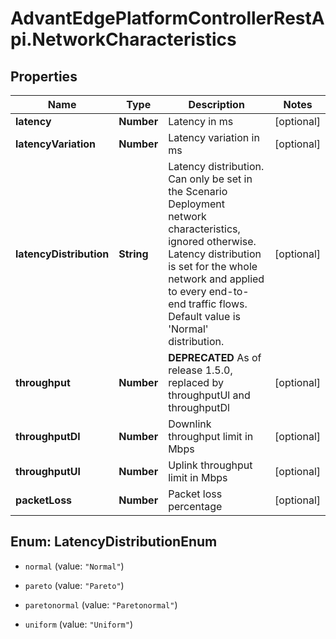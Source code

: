 # AdvantEdgePlatformControllerRestApi.NetworkCharacteristics

## Properties
Name | Type | Description | Notes
------------ | ------------- | ------------- | -------------
**latency** | **Number** | Latency in ms | [optional] 
**latencyVariation** | **Number** | Latency variation in ms | [optional] 
**latencyDistribution** | **String** | Latency distribution. Can only be set in the Scenario Deployment network characteristics, ignored otherwise. Latency distribution is set for the whole network and applied to every end-to-end traffic flows. Default value is 'Normal' distribution. | [optional] 
**throughput** | **Number** | **DEPRECATED** As of release 1.5.0, replaced by throughputUl and throughputDl | [optional] 
**throughputDl** | **Number** | Downlink throughput limit in Mbps | [optional] 
**throughputUl** | **Number** | Uplink throughput limit in Mbps | [optional] 
**packetLoss** | **Number** | Packet loss percentage | [optional] 


<a name="LatencyDistributionEnum"></a>
## Enum: LatencyDistributionEnum


* `normal` (value: `"Normal"`)

* `pareto` (value: `"Pareto"`)

* `paretonormal` (value: `"Paretonormal"`)

* `uniform` (value: `"Uniform"`)





